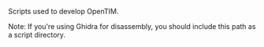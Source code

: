 Scripts used to develop OpenTIM.

Note: If you're using Ghidra for disassembly, you should include this path as a script directory.